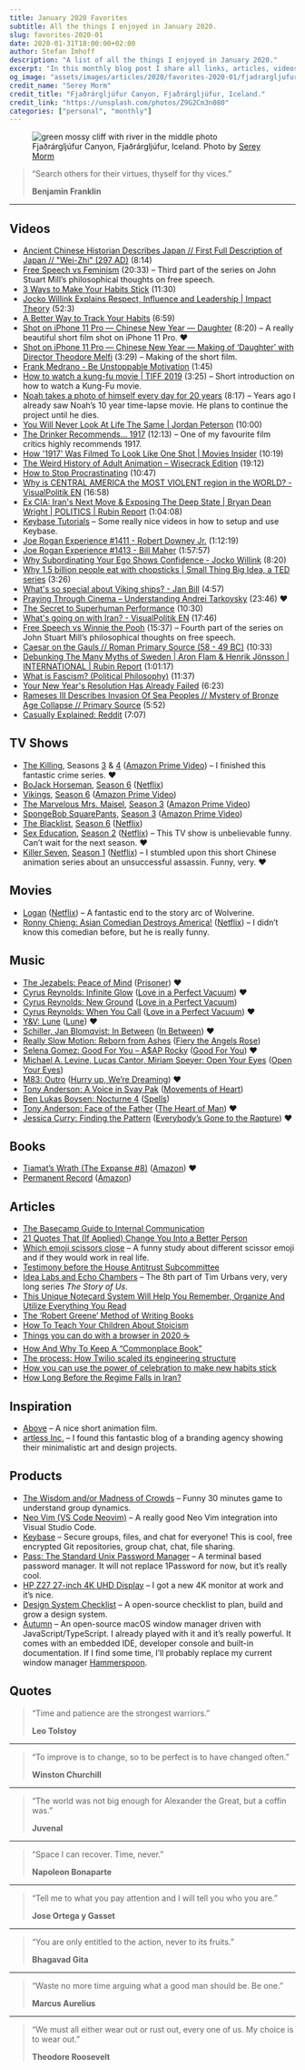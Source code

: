 ```yaml
---
title: January 2020 Favorites
subtitle: All the things I enjoyed in January 2020.
slug: favorites-2020-01
date: 2020-01-31T18:00:00+02:00
author: Stefan Imhoff
description: "A list of all the things I enjoyed in January 2020."
excerpt: "In this monthly blog post I share all links, articles, videos, books, products or other things I liked in the month. This is a list of all the things I enjoyed in January 2020."
og_image: "assets/images/articles/2020/favorites-2020-01/fjadrargljufur-canyon.jpg"
credit_name: "Serey Morm"
credit_title: "Fjaðrárgljúfur Canyon, Fjaðrárgljúfur, Iceland."
credit_link: "https://unsplash.com/photos/Z9G2Cm3n080"
categories: ["personal", "monthly"]
---
```


<figure class="image-figure">
  <img src="/assets/images/articles/2020/favorites-2020-01/fjadrargljufur-canyon.jpg" alt="green mossy cliff with river in the middle photo">
  <figcaption>Fjaðrárgljúfur Canyon, Fjaðrárgljúfur, Iceland. Photo by <a href="https://unsplash.com/photos/Z9G2Cm3n080">Serey Morm</a></figcaption>
</figure>

<blockquote>
  <p>“Search others for their virtues, thyself for thy vices.”</p>
  <footer>
    <strong>Benjamin Franklin</strong>
  </footer>
</blockquote>

---

## Videos

- [Ancient Chinese Historian Describes Japan // First Full Description of Japan // "Wei-Zhi" (297 AD)](https://www.youtube.com/watch?v=5kvcALPPZoI) (8:14)
- [Free Speech vs Feminism](https://www.youtube.com/watch?v=qZUBUUZpm2g) (20:33) – Third part of the series on John Stuart Mill’s philosophical thoughts on free speech.
- [3 Ways to Make Your Habits Stick](https://www.youtube.com/watch?v=C1TSpcnNtEs) (11:30)
- [Jocko Willink Explains Respect, Influence and Leadership | Impact Theory](https://www.youtube.com/watch?v=wxKVYiNIKZk) (52:3)
- [A Better Way to Track Your Habits](https://www.youtube.com/watch?v=0bxIg3M_MHY) (6:59)
- [Shot on iPhone 11 Pro — Chinese New Year — Daughter](https://www.youtube.com/watch?v=bvtwWhKdxhM) (8:20) – A really beautiful short film shot on iPhone 11 Pro. ❤️
- [Shot on iPhone 11 Pro — Chinese New Year — Making of ‘Daughter’ with Director Theodore Melfi](https://www.youtube.com/watch?v=dj6Lw7jnqBI) (3:29) – Making of the short film.
- [Frank Medrano - Be Unstoppable Motivation](https://www.youtube.com/watch?v=6QM1WZMd5do) (1:45)
- [How to watch a kung-fu movie | TIFF 2019](https://www.youtube.com/watch?v=e0_2VLw32VU) (3:25) – Short introduction on how to watch a Kung-Fu movie.
- [Noah takes a photo of himself every day for 20 years](https://www.youtube.com/watch?v=wAIZ36GI4p8) (8:17) – Years ago I already saw Noah’s 10 year time-lapse movie. He plans to continue the project until he dies.
- [You Will Never Look At Life The Same | Jordan Peterson](https://www.youtube.com/watch?v=r-oNXuLDIfU) (10:00)
- [The Drinker Recommends... 1917](https://www.youtube.com/watch?v=Gd9SUz7CRLw) (12:13) – One of my favourite film critics highly recommends 1917.
- [How '1917' Was Filmed To Look Like One Shot | Movies Insider](https://www.youtube.com/watch?v=kMBnvz-dEXw) (10:19)
- [The Weird History of Adult Animation – Wisecrack Edition](https://www.youtube.com/watch?v=9Svu9jmKrzg) (19:12)
- [How to Stop Procrastinating](https://www.youtube.com/watch?v=km4pOGd_lHw) (10:47)
- [Why is CENTRAL AMERICA the MOST VIOLENT region in the WORLD? - VisualPolitik EN](https://www.youtube.com/watch?v=J1H8MNv2_fE) (16:58)
- [Ex CIA: Iran's Next Move & Exposing The Deep State | Bryan Dean Wright | POLITICS | Rubin Report](https://www.youtube.com/watch?v=0w3lNhNh7Kc) (1:04:08)
- [Keybase Tutorials](https://www.youtube.com/playlist?list=PL8apXttwwN4mjbkEs4WH8I0C2zQ0H8q6R) – Some really nice videos in how to setup and use Keybase.
- [Joe Rogan Experience #1411 - Robert Downey Jr.](https://www.youtube.com/watch?v=d5XTDmm0KUQ) (1:12:19)
- [Joe Rogan Experience #1413 - Bill Maher](https://www.youtube.com/watch?v=-KQGZa773sI) (1:57:57)
- [Why Subordinating Your Ego Shows Confidence - Jocko Willink](https://www.youtube.com/watch?v=b6vHa3lRo4g) (8:20)
- [Why 1.5 billion people eat with chopsticks | Small Thing Big Idea, a TED series](https://www.youtube.com/watch?v=tSciinXdGhI) (3:26)
- [What's so special about Viking ships? - Jan Bill](https://www.youtube.com/watch?v=kge0c2mNmRQ) (4:57)
- [Praying Through Cinema – Understanding Andrei Tarkovsky](https://www.youtube.com/watch?v=gNezdOlS-aw) (23:46) ❤️
- [The Secret to Superhuman Performance](https://www.youtube.com/watch?v=kj1hLFSORTQ) (10:30)
- [What's going on with Iran? - VisualPolitik EN](https://www.youtube.com/watch?v=5CL8nGQIbmk) (17:46)
- [Free Speech vs Winnie the Pooh](https://www.youtube.com/watch?v=MM4Slc6Ix5w) (15:37) – Fourth part of the series on John Stuart Mill’s philosophical thoughts on free speech.
- [Caesar on the Gauls // Roman Primary Source (58 - 49 BC)](https://www.youtube.com/watch?v=ZdXRnLHL65k) (10:33)
- [Debunking The Many Myths of Sweden | Aron Flam & Henrik Jönsson | INTERNATIONAL | Rubin Report](https://www.youtube.com/watch?v=mpRBfoQRdpY) (1:01:17)
- [What is Fascism? (Political Philosophy)](https://www.youtube.com/watch?v=ki8Hib735Cs) (11:37)
- [Your New Year's Resolution Has Already Failed](https://www.youtube.com/watch?v=NVGuFdX5guE) (6:23)
- [Rameses III Describes Invasion Of Sea Peoples // Mystery of Bronze Age Collapse // Primary Source](https://www.youtube.com/watch?v=01eyTLfFJqQ) (5:52)
- [Casually Explained: Reddit](https://www.youtube.com/watch?v=Uy9V_v-XV8Q) (7:07)

## TV Shows

- [The Killing](https://www.themoviedb.org/tv/34415-the-killing), Seasons [3](https://www.themoviedb.org/tv/34415-the-killing/season/3) & [4](https://www.themoviedb.org/tv/34415-the-killing/season/4) ([Amazon Prime Video](https://www.amazon.de/dp/B078YDMGV8/)) – I finished this fantastic crime series. ❤️
- [BoJack Horseman](https://www.themoviedb.org/tv/61222-bojack-horseman), [Season 6](https://www.themoviedb.org/tv/61222-bojack-horseman/season/6) ([Netflix](https://www.netflix.com/title/70300800))
- [Vikings](https://www.themoviedb.org/tv/44217-vikings), [Season 6](https://www.themoviedb.org/tv/44217-vikings/season/6) ([Amazon Prime Video](https://www.amazon.de/dp/B082B6YH4Y/))
- [The Marvelous Mrs. Maisel](https://www.themoviedb.org/tv/70796-the-marvelous-mrs-maisel), [Season 3](https://www.themoviedb.org/tv/70796-the-marvelous-mrs-maisel/season/3) ([Amazon Prime Video](https://www.amazon.de/dp/B08287TSDC/))
- [SpongeBob SquarePants](https://www.themoviedb.org/tv/387-spongebob-squarepants), [Season 3](https://www.themoviedb.org/tv/387-spongebob-squarepants/season/3) ([Amazon Prime Video](https://www.amazon.de/dp/B019HS0L2W/))
- [The Blacklist](https://www.themoviedb.org/tv/46952-the-blacklist), [Season 6](https://www.themoviedb.org/tv/46952-the-blacklist/season/6) ([Netflix](https://www.netflix.com/title/70281312))
- [Sex Education](https://www.themoviedb.org/tv/81356-sex-education), [Season 2](https://www.themoviedb.org/tv/81356-sex-education/season/2) ([Netflix](https://www.netflix.com/title/80197526)) – This TV show is unbelievable funny. Can’t wait for the next season. ❤️
- [Killer Seven](https://www.themoviedb.org/tv/79141), [Season 1](https://www.themoviedb.org/tv/79141/season/1) ([Netflix](https://www.netflix.com/title/81156880)) – I stumbled upon this short Chinese animation series about an unsuccessful assassin. Funny, very. ❤️

## Movies

- [Logan](https://www.themoviedb.org/movie/263115-logan) ([Netflix](https://www.netflix.com/title/80149316)) – A fantastic end to the story arc of Wolverine.
- [Ronny Chieng: Asian Comedian Destroys America!](https://www.themoviedb.org/movie/649802-ronny-chieng-asian-comedian-destroys-america) ([Netflix](https://www.netflix.com/title/81070659)) – I didn’t know this comedian before, but he is really funny.

## Music

- [The Jezabels: Peace of Mind](https://open.spotify.com/track/4UDHKFWV4WZRTtXrMCJcFM?si=7CD6JotLQxKRu79JINtHDQ) ([Prisoner](https://open.spotify.com/album/3HagRtHPnmjPE4swKr9ibD?si=WEvnGuRFSaSfv4xm0TCmwg)) ❤️
- [Cyrus Reynolds: Infinite Glow](https://open.spotify.com/track/4fb1Wlpwr9CrYByKHxCAst?si=2YIX0UT6QvSREsngfeQS0Q) ([Love in a Perfect Vacuum](https://open.spotify.com/album/1bxZgEUaE8xg3x7hDu399H?si=18ye-JoxSk-c03bpRPrD2Q)) ❤️
- [Cyrus Reynolds: New Ground](https://open.spotify.com/track/4oAs5SiF9MiL9ustOuxYGd?si=nk_XDSmBRDeBU9TWfRqP0A) ([Love in a Perfect Vacuum](https://open.spotify.com/album/1bxZgEUaE8xg3x7hDu399H?si=18ye-JoxSk-c03bpRPrD2Q))
- [Cyrus Reynolds: When You Call](https://open.spotify.com/track/3JmZubGBTAjUWfS4nRzfua?si=AHT7OMGPTbqz4SvIc2Uk8Q) ([Love in a Perfect Vacuum](https://open.spotify.com/album/1bxZgEUaE8xg3x7hDu399H?si=18ye-JoxSk-c03bpRPrD2Q)) ❤️
- [Y&V: Lune](https://open.spotify.com/track/6ezQYXn4Zze0X8vcDrI60s?si=_6qRct2QQEmv-t7RFl8hjg) ([Lune](https://open.spotify.com/album/4ncmpsocN36L9ZOjZ0X76c?si=JGIpaRG-SgueDtBt9kulVg)) ❤️
- [Schiller, Jan Blomqvist: In Between](https://open.spotify.com/track/3CLT24AuQ7veKu43RaXzeJ?si=y_-cVW5cRSikWftWJ7m9qw) ([In Between](https://open.spotify.com/album/43E0eitnNGO3e5EMwhIxdR?si=dl-ffZf_T9eY7etRLhvniA)) ❤️
- [Really Slow Motion: Reborn from Ashes](https://open.spotify.com/track/1usfQA5wxq6TS9JbH18wCe?si=O0pWEdoUQmOArVmz6ON1Bg) ([Fiery the Angels Rose](https://open.spotify.com/album/5O0MFeaQiw0OGXDRmrsGI2?si=aHyQjN9FRF2OSFC-rNhT4A))
- [Selena Gomez: Good For You – A\$AP Rocky](https://open.spotify.com/track/5XfywqPX6XBOdYQNbOaQvy?si=mXne7MGcQNWcr_iETrtscw) ([Good For You](https://open.spotify.com/album/7FbUyvtDTsoGMhTlGOtv5q?si=Qu6YjRXJSo6t7HCrSHOJPA)) ❤️
- [Michael A. Levine, Lucas Cantor, Miriam Speyer: Open Your Eyes](https://open.spotify.com/track/3F7HcFsN4xtZ2jA5CFyHhr?si=TDRf7do_SJSMIjhMBv6nhA) ([Open Your Eyes](https://open.spotify.com/album/16rYW6pnV4mpUAqbXWxrHd?si=o_Y074USRSWG6NRjQLH_-A))
- [M83: Outro](https://open.spotify.com/track/1s9i7W8zx7Nxx78MUIsvjV?si=VrqnPXqzQTOlhmOckJC-qQ) ([Hurry up, We’re Dreaming](https://open.spotify.com/album/6EB14IXV5oyOiItGBv7mtG?si=e-00oizVRsS_t469DkEZuQ)) ❤️
- [Tony Anderson: A Voice in Svay Pak](https://open.spotify.com/track/0f2OaKuRvGcYL3XAaeB4Fz?si=Y6PhbWLEQVmcfJ66Ncd87A) ([Movements of Heart](https://open.spotify.com/album/4pbiWZYKhzyduZDOdpTaRD?si=YB4ortrMTf2QAsTaO3-F1w))
- [Ben Lukas Boysen: Nocturne 4](https://open.spotify.com/track/4S8YLm7DB60WJYGKmvbuF0?si=CRwybTHCQoqRsqq3UErf2g) ([Spells](https://open.spotify.com/album/6ajwRYJjCnHAErmQHc2K6C?si=R-zuAg2vQwCdwaJzornQHw))
- [Tony Anderson: Face of the Father](https://open.spotify.com/track/5fUnxoniymZnjmykCdeOVt?si=A6Jz7P73TjC-TuzCDkn6Rw) ([The Heart of Man](https://open.spotify.com/album/7supN1rkTmuDR87ddOsA0P?si=uv268HdYR56WDs0SZEZqYg)) ❤️
- [Jessica Curry: Finding the Pattern](https://open.spotify.com/track/4u2qyRFTBYm3Se02t0Ki7d?si=qoNw_gcnSrmEWW7DHGS6HQ) ([Everybody’s Gone to the Rapture](https://open.spotify.com/album/0gmge9DFfEc5VSi87yiXyM?si=tGyDnLAqQvGoUwNXgzI__g)) ❤️

## Books

- [Tiamat’s Wrath (The Expanse #8)](https://www.goodreads.com/book/show/28335698-tiamat-s-wrath) ([Amazon](http://www.amazon.de/gp/product/0316332879?ie=UTF8&tag=stefanimhoffde-21&linkCode=as2&camp=1638&creative=6742&creativeASIN=0316332879)) ❤️
- [Permanent Record](https://www.goodreads.com/book/show/46223297-permanent-record) ([Amazon](http://www.amazon.de/gp/product/152903566X?ie=UTF8&tag=stefanimhoffde-21&linkCode=as2&camp=1638&creative=6742&creativeASIN=152903566X))

## Articles

- [The Basecamp Guide to Internal Communication](https://basecamp.com/guides/how-we-communicate)
- [21 Quotes That (If Applied) Change You Into a Better Person](https://ryanholiday.net/21-quotes-that-if-applied-change-you-into-a-better-person/)
- [Which emoji scissors close](https://wh0.github.io/2020/01/02/scissors.html) – A funny study about different scissor emoji and if they would work in real life.
- [Testimony before the House Antitrust Subcommittee](https://m.signalvnoise.com/testimony-before-the-house-antitrust-subcommittee/)
- [Idea Labs and Echo Chambers](https://waitbutwhy.com/2019/10/idea-labs-echo-chambers.html) – The 8th part of Tim Urbans very, very long series _The Story of Us_.
- [This Unique Notecard System Will Help You Remember, Organize And Utilize Everything You Read](https://medium.com/@RyanHoliday/this-unique-notecard-system-will-help-you-remember-organize-and-utilize-everything-you-read-9f3ddabaa3c)
- [The ‘Robert Greene’ Method of Writing Books](https://medium.com/@paulorrj/the-robert-greene-method-of-writing-books-e175ade04897)
- [How To Teach Your Children About Stoicism](https://dailystoic.com/teach-children-stoicism/)
- [Things you can do with a browser in 2020 ☕️](https://github.com/luruke/browser-2020)
- [How And Why To Keep A “Commonplace Book”](https://ryanholiday.net/how-and-why-to-keep-a-commonplace-book/)
- [The process: How Twilio scaled its engineering structure](https://increment.com/teams/how-twilio-scaled-its-engineering-structure/)
- [How you can use the power of celebration to make new habits stick](https://ideas.ted.com/how-you-can-use-the-power-of-celebration-to-make-new-habits-stick/)
- [How Long Before the Regime Falls in Iran?](https://quillette.com/2020/01/20/how-long-before-the-regime-falls-in-iran/)

## Inspiration

- [Above](https://www.behance.net/gallery/84527535/ABOVE) – A nice short animation film.
- [artless Inc.](http://www.artless.co.jp/alog/) – I found this fantastic blog of a branding agency showing their minimalistic art and design projects.

## Products

- [The Wisdom and/or Madness of Crowds](https://ncase.me/crowds/) – Funny 30 minutes game to understand group dynamics.
- [Neo Vim (VS Code Neovim)](https://github.com/asvetliakov/vscode-neovim) – A really good Neo Vim integration into Visual Studio Code.
- [Keybase](https://keybase.io/) – Secure groups, files, and chat for everyone! This is cool, free encrypted Git repositories, group chat, chat, file sharing.
- [Pass: The Standard Unix Password Manager](https://www.passwordstore.org/) – A terminal based password manager. It will not replace 1Password for now, but it’s really cool.
- [HP Z27 27-inch 4K UHD Display](https://store.hp.com/us/en/pdp/hp-z27-27-inch-4k-uhd-display) – I got a new 4K monitor at work and it’s nice.
- [Design System Checklist](https://designsystemchecklist.com/) – A open-source checklist to plan, build and grow a design system.
- [Autumn](https://apandhi.github.io/Autumn/) – An open-source macOS window manager driven with JavaScript/TypeScript. I already played with it and it’s really powerful. It comes with an embedded IDE, developer console and built-in documentation. If I find some time, I’ll probably replace my current window manager [Hammerspoon](https://www.hammerspoon.org/).

## Quotes

<blockquote>
  <p>“Time and patience are the strongest warriors.”</p>
  <footer>
    <strong>Leo Tolstoy</strong>
  </footer>
</blockquote>

---

<blockquote>
  <p>“To improve is to change, so to be perfect is to have changed often.”</p>
  <footer>
    <strong>Winston Churchill</strong>
  </footer>
</blockquote>

---

<blockquote>
  <p>“The world was not big enough for Alexander the Great, but a coffin was.”</p>
  <footer>
    <strong>Juvenal</strong>
  </footer>
</blockquote>

---

<blockquote>
  <p>“Space I can recover. Time, never.”</p>
  <footer>
    <strong>Napoleon Bonaparte</strong>
  </footer>
</blockquote>

---

<blockquote>
  <p>“Tell me to what you pay attention and I will tell you who you are.”</p>
  <footer>
    <strong>Jose Ortega y Gasset</strong>
  </footer>
</blockquote>

---

<blockquote>
  <p>“You are only entitled to the action, never to its fruits.”</p>
  <footer>
    <strong>Bhagavad Gita</strong>
  </footer>
</blockquote>

---

<blockquote>
  <p>“Waste no more time arguing what a good man should be. Be one.”</p>
  <footer>
    <strong>Marcus Aurelius</strong>
  </footer>
</blockquote>

---

<blockquote>
  <p>“We must all either wear out or rust out, every one of us. My choice is to wear out.”</p>
  <footer>
    <strong>Theodore Roosevelt</strong>
  </footer>
</blockquote>

